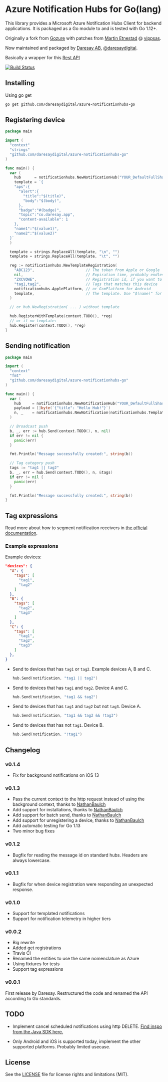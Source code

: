 # Azure Notification Hubs for Go(lang)

This library provides a Microsoft Azure Notification Hubs Client for backend applications.
It is packaged as a Go module to and is tested with Go 1.12+.

Originally a fork from [Gozure](https://github.com/onefootball/gozure) with patches
from [Martin Etnestad](https://github.com/gnawybol) @ [vippsas](https://github.com/vippsas/gozure).

Now maintained and packaged by [Daresay AB](https://daresay.co), [@daresaydigital](https://github.com/daresaydigital).

Basically a wrapper for this [Rest API](https://docs.microsoft.com/en-us/rest/api/notificationhubs/rest-api-methods)

[![Build Status](https://travis-ci.org/daresaydigital/azure-notificationhubs-go.svg?branch=master)](https://travis-ci.org/daresaydigital/azure-notificationhubs-go)

## Installing

Using go get

```sh
go get github.com/daresaydigital/azure-notificationhubs-go
```

## Registering device

```go
package main

import (
  "context"
  "strings"
  "github.com/daresaydigital/azure-notificationhubs-go"
)

func main() {
  var (
    hub      = notificationhubs.NewNotificationHub("YOUR_DefaultFullSharedAccessConnectionString", "YOUR_HubPath")
    template = `{
    "aps":{
      "alert":{
        "title":"$(title)",
        "body":"$(body)",
      },
      "badge":"#(badge)",
      "topic":"co.daresay.app",
      "content-available": 1
    },
    "name1":"$(value1)",
    "name2":"$(value2)"
  }`
  )

  template = strings.ReplaceAll(template, "\n", "")
  template = strings.ReplaceAll(template, "\t", "")

  reg := notificationhubs.NewTemplateRegistration(
    "ABC123",                       // The token from Apple or Google
    nil,                            // Expiration time, probably endless
    "ZXCVQWE",                      // Registration id, if you want to update an existing registration
    "tag1,tag2",                    // Tags that matches this device
    notificationhubs.ApplePlatform, // or GcmPlatform for Android
    template,                       // The template. Use "$(name)" for strings and "#(name)" for numbers
  )

  // or hub.NewRegistration( ... ) without template

  hub.RegisterWithTemplate(context.TODO(), *reg)
  // or if no template:
  hub.Register(context.TODO(), *reg)
}
```

## Sending notification

```go
package main

import (
  "context"
  "fmt"
  "github.com/daresaydigital/azure-notificationhubs-go"
)

func main() {
  var (
    hub     = notificationhubs.NewNotificationHub("YOUR_DefaultFullSharedAccessConnectionString", "YOUR_HubPath")
    payload = []byte(`{"title": "Hello Hub!"}`)
    n, _    = notificationhubs.NewNotification(notificationhubs.Template, payload)
  )

  // Broadcast push
  b, _, err := hub.Send(context.TODO(), n, nil)
  if err != nil {
    panic(err)
  }

  fmt.Println("Message successfully created:", string(b))

  // Tag category push
  tags := "tag1 || tag2"
  b, _, err = hub.Send(context.TODO(), n, &tags)
  if err != nil {
    panic(err)
  }

  fmt.Println("Message successfully created:", string(b))
}
```

## Tag expressions

Read more about how to segment notification receivers in [the official documentation](https://docs.microsoft.com/en-us/azure/notification-hubs/notification-hubs-tags-segment-push-message).

### Example expressions

Example devices:

```json
"devices": {
  "A": {
    "tags": [
      "tag1",
      "tag2"
    ]
  },
  "B": {
    "tags": [
      "tag2",
      "tag3"
    ]
  },
  "C": {
    "tags": [
      "tag1",
      "tag2",
      "tag3"
    ]
  },
}
```

- Send to devices that has `tag1` or `tag2`. Example devices A, B and C.

  ```go
  hub.Send(notification, "tag1 || tag2")
  ```

- Send to devices that has `tag1` and `tag2`. Device A and C.

  ```go
  hub.Send(notification, "tag1 && tag2")
  ```

- Send to devices that has `tag1` and `tag2` but not `tag3`. Device A.

  ```go
  hub.Send(notification, "tag1 && tag2 && !tag3")
  ```

- Send to devices that has not `tag1`. Device B.

  ```go
  hub.Send(notification, "!tag1")
  ```

## Changelog

### v0.1.4

- Fix for background notifications on iOS 13

### v0.1.3

- Pass the current context to the http request instead of using the background context, thanks to [NathanBaulch](https://github.com/NathanBaulch)
- Add support for installations, thanks to [NathanBaulch](https://github.com/NathanBaulch)
- Add support for batch send, thanks to [NathanBaulch](https://github.com/NathanBaulch)
- Add support for unregistering a device, thanks to [NathanBaulch](https://github.com/NathanBaulch)
- Add automatic testing for Go 1.13
- Two minor bug fixes

### v0.1.2

- Bugfix for reading the message id on standard hubs. Headers are always lowercase.

### v0.1.1

- Bugfix for when device registration were responding an unexpected response.

### v0.1.0

- Support for templated notifications
- Support for notification telemetry in higher tiers

### v0.0.2

- Big rewrite
- Added get registrations
- Travis CI
- Renamed the entities to use the same nomenclature as Azure
- Using fixtures for tests
- Support tag expressions

### v0.0.1

First release by Daresay. Restructured the code and renamed the API according to
Go standards.

## TODO

- Implement cancel scheduled notifications using http DELETE.
  [Find inspo from the Java SDK here.](https://github.com/Azure/azure-notificationhubs-java-backend/blob/d293da9db7564dfd2800e45899f0e2425f669c6e/NotificationHubs/src/com/windowsazure/messaging/NotificationHub.java#L646)

- Only Android and iOS is supported today, implement the other supported platforms. Probably limited usecase.

## License

See the [LICENSE](LICENSE.txt) file for license rights and limitations (MIT).

